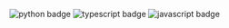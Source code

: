 ![python badge](https://img.shields.io/badge/-PYTHON-%23F7DF1E?style=flat-square&logo=Python&logoColor=white&color=3776AB)
![typescript badge](https://img.shields.io/badge/-TYPESCRIPT-%23F7DF1E?style=flat-square&logo=typescript&logoColor=white&color=3178C6)
![javascript badge](https://img.shields.io/badge/-JAVASCRIPT-%23F7DF1E?style=flat-square&logo=JAVASCRIPT&logoColor=white&color=F7DF1E)

